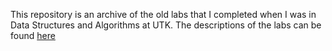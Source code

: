 This repository is an archive of the old labs that I completed when I was in Data Structures and Algorithms at UTK.
The descriptions of the labs can be found [here]([url](https://web.eecs.utk.edu/~jplank/plank/classes/cs202/labs.html))
